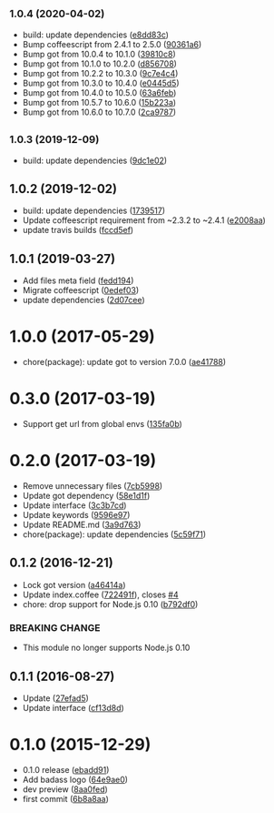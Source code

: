 ## <small>1.0.4 (2020-04-02)</small>

* build: update dependencies ([e8dd83c](https://github.com/bumped/bumped-http/commit/e8dd83c))
* Bump coffeescript from 2.4.1 to 2.5.0 ([90361a6](https://github.com/bumped/bumped-http/commit/90361a6))
* Bump got from 10.0.4 to 10.1.0 ([39810c8](https://github.com/bumped/bumped-http/commit/39810c8))
* Bump got from 10.1.0 to 10.2.0 ([d856708](https://github.com/bumped/bumped-http/commit/d856708))
* Bump got from 10.2.2 to 10.3.0 ([9c7e4c4](https://github.com/bumped/bumped-http/commit/9c7e4c4))
* Bump got from 10.3.0 to 10.4.0 ([e0445d5](https://github.com/bumped/bumped-http/commit/e0445d5))
* Bump got from 10.4.0 to 10.5.0 ([63a6feb](https://github.com/bumped/bumped-http/commit/63a6feb))
* Bump got from 10.5.7 to 10.6.0 ([15b223a](https://github.com/bumped/bumped-http/commit/15b223a))
* Bump got from 10.6.0 to 10.7.0 ([2ca9787](https://github.com/bumped/bumped-http/commit/2ca9787))



## <small>1.0.3 (2019-12-09)</small>

* build: update dependencies ([9dc1e02](https://github.com/bumped/bumped-http/commit/9dc1e02))



<a name="1.0.2"></a>
## 1.0.2 (2019-12-02)

* build: update dependencies ([1739517](https://github.com/bumped/bumped-http/commit/1739517))
* Update coffeescript requirement from ~2.3.2 to ~2.4.1 ([e2008aa](https://github.com/bumped/bumped-http/commit/e2008aa))
* update travis builds ([fccd5ef](https://github.com/bumped/bumped-http/commit/fccd5ef))



<a name="1.0.1"></a>
## 1.0.1 (2019-03-27)

* Add files meta field ([fedd194](https://github.com/bumped/bumped-http/commit/fedd194))
* Migrate coffeescript ([0edef03](https://github.com/bumped/bumped-http/commit/0edef03))
* update dependencies ([2d07cee](https://github.com/bumped/bumped-http/commit/2d07cee))



<a name="1.0.0"></a>
# 1.0.0 (2017-05-29)

* chore(package): update got to version 7.0.0 ([ae41788](https://github.com/bumped/bumped-http/commit/ae41788))



<a name="0.3.0"></a>
# 0.3.0 (2017-03-19)

* Support get url from global envs ([135fa0b](https://github.com/bumped/bumped-http/commit/135fa0b))



<a name="0.2.0"></a>
# 0.2.0 (2017-03-19)

* Remove unnecessary files ([7cb5998](https://github.com/bumped/bumped-http/commit/7cb5998))
* Update got dependency ([58e1d1f](https://github.com/bumped/bumped-http/commit/58e1d1f))
* Update interface ([3c3b7cd](https://github.com/bumped/bumped-http/commit/3c3b7cd))
* Update keywords ([9596e97](https://github.com/bumped/bumped-http/commit/9596e97))
* Update README.md ([3a9d763](https://github.com/bumped/bumped-http/commit/3a9d763))
* chore(package): update dependencies ([5c59f71](https://github.com/bumped/bumped-http/commit/5c59f71))



<a name="0.1.2"></a>
## 0.1.2 (2016-12-21)

* Lock got version ([a46414a](https://github.com/bumped/bumped-http/commit/a46414a))
* Update index.coffee ([722491f](https://github.com/bumped/bumped-http/commit/722491f)), closes [#4](https://github.com/bumped/bumped-http/issues/4)
* chore: drop support for Node.js 0.10 ([b792df0](https://github.com/bumped/bumped-http/commit/b792df0))


### BREAKING CHANGE

* This module no longer supports Node.js 0.10


<a name="0.1.1"></a>
## 0.1.1 (2016-08-27)

* Update ([27efad5](https://github.com/bumped/bumped-http/commit/27efad5))
* Update interface ([cf13d8d](https://github.com/bumped/bumped-http/commit/cf13d8d))



<a name="0.1.0"></a>
# 0.1.0 (2015-12-29)

* 0.1.0 release ([ebadd91](https://github.com/bumped/bumped-http/commit/ebadd91))
* Add badass logo ([64e9ae0](https://github.com/bumped/bumped-http/commit/64e9ae0))
* dev preview ([8aa0fed](https://github.com/bumped/bumped-http/commit/8aa0fed))
* first commit ([6b8a8aa](https://github.com/bumped/bumped-http/commit/6b8a8aa))



